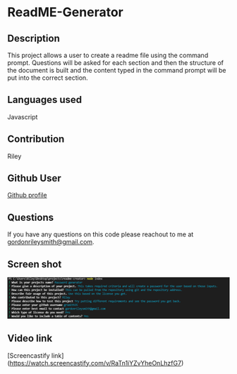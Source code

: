 
# ReadME-Generator
        
## Description
This project allows a user to create a readme file using the command prompt. Questions will be asked for each section and then the structure of the document is built and the content typed in the command prompt will be put into the correct section.

## Languages used
Javascript

## Contribution
Riley

## Github User
[Github profile](https://github.com/grsmith35)

## Questions
If you have any questions on this code please reachout to me at gordonrileysmith@gmail.com.
    
## Screen shot
![command prompt screen shot](https://github.com/grsmith35/readme-generator/blob/b27ab8d1cd41f6780031b290556a78d5022d13fc/assets/images/readmeimg.PNG)

## Video link
[Screencastify link] (https://watch.screencastify.com/v/RaTn1iYZvYheOnLhzfG7)
